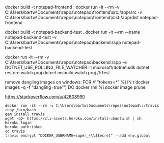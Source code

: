 docker build -t notepad-frontend .
docker run -it --rm -v C:\Users\bartw\Documents\repos\notepad\frontend\src:/app/src -v C:\Users\bartw\Documents\repos\notepad\frontend\dist:/app/dist notepad-frontend

docker build -t notepad-backend-test .
docker run -it --rm --name notepad-backend-test -v C:\Users\bartw\Documents\repos\notepad\backend:/app notepad-backend-test

docker run -it --rm -v C:\Users\bartw\Documents\repos\notepad\backend:/app -e DOTNET_USE_POLLING_FILE_WATCHER=1 microsoft/dotnet:sdk
dotnet restore watch.proj
dotnet msbuild watch.proj /t:Test

remove dangling images on windows:
FOR /f "tokens=*" %i IN ('docker images -q -f "dangling=true"') DO docker rmi %i
docker image prune

https://stackoverflow.com/a/42608990

```shell
docker run -it --rm -v C:\Users\bartw\Documents\repos\notepad\:/travis ruby /bin/bash
gem install travis
wget -qO- https://cli-assets.heroku.com/install-ubuntu.sh | sh
heroku login
heroku auth:token
cd travis
travis encrypt "DOCKER_USERNAME=super_\\\$$ecret" --add env.global
```